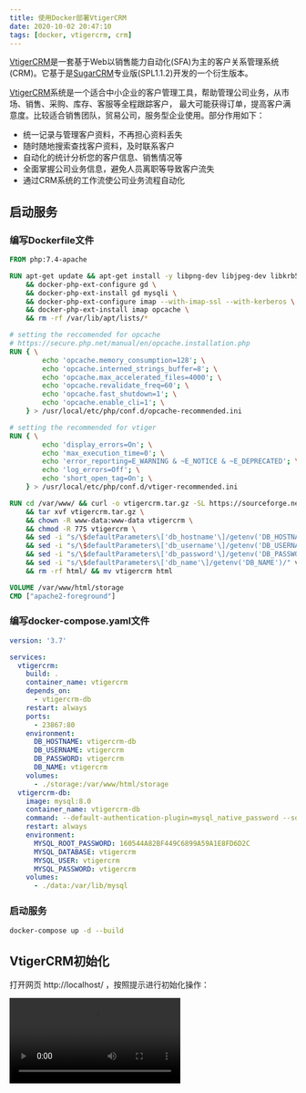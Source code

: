 ```yaml
---
title: 使用Docker部署VtigerCRM
date: 2020-10-02 20:47:10
tags: [docker, vtigercrm, crm]
---
```


[VtigerCRM][]是一套基于Web以销售能力自动化(SFA)为主的客户关系管理系统(CRM)。它基于是[SugarCRM][]专业版(SPL1.1.2)开发的一个衍生版本。

[VtigerCRM][]系统是一个适合中小企业的客户管理工具，帮助管理公司业务，从市场、销售、采购、库存、客服等全程跟踪客户，
最大可能获得订单，提高客户满意度。比较适合销售团队，贸易公司，服务型企业使用。部分作用如下：

* 统一记录与管理客户资料，不再担心资料丢失
* 随时随地搜索查找客户资料，及时联系客户
* 自动化的统计分析您的客户信息、销售情况等
* 全面掌握公司业务信息，避免人员离职等导致客户流失
* 通过CRM系统的工作流使公司业务流程自动化

[VtigerCRM]: https://www.vtiger.com/
[SugarCRM]: https://www.sugarcrm.com/

<!--more-->

## 启动服务

### 编写Dockerfile文件

```dockerfile
FROM php:7.4-apache

RUN apt-get update && apt-get install -y libpng-dev libjpeg-dev libkrb5-dev libssl-dev libc-client2007e-dev \
    && docker-php-ext-configure gd \
    && docker-php-ext-install gd mysqli \
    && docker-php-ext-configure imap --with-imap-ssl --with-kerberos \
    && docker-php-ext-install imap opcache \
    && rm -rf /var/lib/apt/lists/*

# setting the reccomended for opcache
# https://secure.php.net/manual/en/opcache.installation.php
RUN { \
        echo 'opcache.memory_consumption=128'; \
        echo 'opcache.interned_strings_buffer=8'; \
        echo 'opcache.max_accelerated_files=4000'; \
        echo 'opcache.revalidate_freq=60'; \
        echo 'opcache.fast_shutdown=1'; \
        echo 'opcache.enable_cli=1'; \
    } > /usr/local/etc/php/conf.d/opcache-recommended.ini

# setting the recommended for vtiger
RUN { \
        echo 'display_errors=On'; \
        echo 'max_execution_time=0'; \
        echo 'error_reporting=E_WARNING & ~E_NOTICE & ~E_DEPRECATED'; \
        echo 'log_errors=Off'; \
        echo 'short_open_tag=On'; \
    } > /usr/local/etc/php/conf.d/vtiger-recommended.ini

RUN cd /var/www/ && curl -o vtigercrm.tar.gz -SL https://sourceforge.net/projects/vtigercrm/files/latest/download \
    && tar xvf vtigercrm.tar.gz \
    && chown -R www-data:www-data vtigercrm \
    && chmod -R 775 vtigercrm \
    && sed -i "s/\$defaultParameters\['db_hostname'\]/getenv('DB_HOSTNAME')/" vtigercrm/modules/Install/views/Index.php \
    && sed -i "s/\$defaultParameters\['db_username'\]/getenv('DB_USERNAME')/" vtigercrm/modules/Install/views/Index.php \
    && sed -i "s/\$defaultParameters\['db_password'\]/getenv('DB_PASSWORD')/" vtigercrm/modules/Install/views/Index.php \
    && sed -i "s/\$defaultParameters\['db_name'\]/getenv('DB_NAME')/" vtigercrm/modules/Install/views/Index.php \
    && rm -rf html/ && mv vtigercrm html

VOLUME /var/www/html/storage
CMD ["apache2-foreground"]
```

### 编写docker-compose.yaml文件

```yaml
version: '3.7'

services:
  vtigercrm:
    build: .
    container_name: vtigercrm
    depends_on:
      - vtigercrm-db
    restart: always
    ports:
      - 23867:80
    environment:
      DB_HOSTNAME: vtigercrm-db
      DB_USERNAME: vtigercrm
      DB_PASSWORD: vtigercrm
      DB_NAME: vtigercrm
    volumes:
      - ./storage:/var/www/html/storage
  vtigercrm-db:
    image: mysql:8.0
    container_name: vtigercrm-db
    command: --default-authentication-plugin=mysql_native_password --sql_mode=""
    restart: always
    environment:
      MYSQL_ROOT_PASSWORD: 160544A82BF449C6899A59A1E8FD6D2C
      MYSQL_DATABASE: vtigercrm
      MYSQL_USER: vtigercrm
      MYSQL_PASSWORD: vtigercrm
    volumes:
      - ./data:/var/lib/mysql
```

### 启动服务

```bash
docker-compose up -d --build
```

## VtigerCRM初始化

打开网页 http://localhost/ ，按照提示进行初始化操作：

<video controls autoplay src="/images/docker-vtigercrm.mp4"></video>
